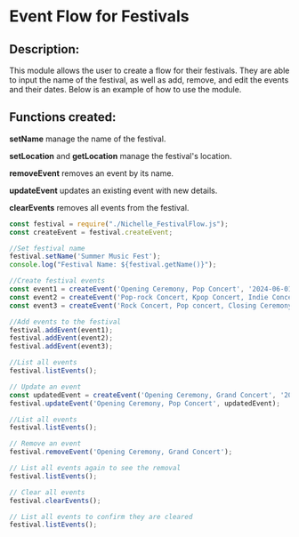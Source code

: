 # Event Flow for Festivals

## Description:
This module allows the user to create a flow for their festivals. They are able to input the name of the festival, as well as add, remove, and edit the events and their dates. Below is an example of how to use the module.

## Functions created:
**setName** manage the name of the festival.

**setLocation** and **getLocation** manage the festival's location.

**removeEvent** removes an event by its name.

**updateEvent** updates an existing event with new details.

**clearEvents** removes all events from the festival.

```js
const festival = require("./Nichelle_FestivalFlow.js");
const createEvent = festival.createEvent;

//Set festival name
festival.setName('Summer Music Fest');
console.log("Festival Name: ${festival.getName()}");

//Create festival events
const event1 = createEvent('Opening Ceremony, Pop Concert', '2024-06-01');
const event2 = createEvent('Pop-rock Concert, Kpop Concert, Indie Concert', '2024-06-02');
const event3 = createEvent('Rock Concert, Pop concert, Closing Ceremony', '2024-06-03');

//Add events to the festival
festival.addEvent(event1);
festival.addEvent(event2);
festival.addEvent(event3);

//List all events
festival.listEvents();

// Update an event
const updatedEvent = createEvent('Opening Ceremony, Grand Concert', '2024-06-01');
festival.updateEvent('Opening Ceremony, Pop Concert', updatedEvent);

//List all events
festival.listEvents();

// Remove an event
festival.removeEvent('Opening Ceremony, Grand Concert');

// List all events again to see the removal
festival.listEvents();

// Clear all events
festival.clearEvents();

// List all events to confirm they are cleared
festival.listEvents();
```
